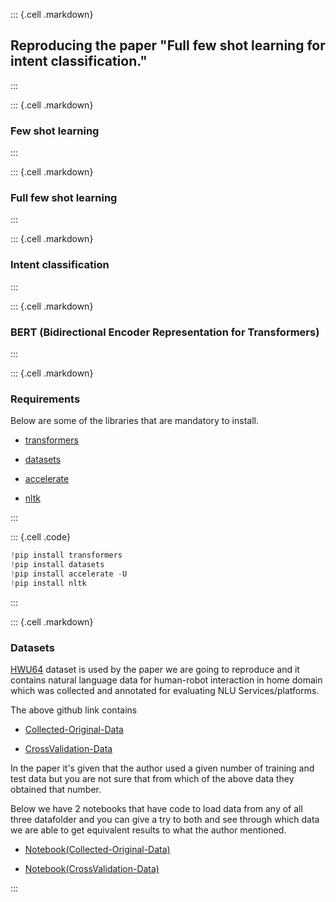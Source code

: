 ::: {.cell .markdown}
## Reproducing the paper "Full few shot learning for intent classification."

:::

::: {.cell .markdown}
### Few shot learning

:::

::: {.cell .markdown}
### Full few shot learning

:::

::: {.cell .markdown}
### Intent classification

:::

::: {.cell .markdown}
### BERT (Bidirectional Encoder Representation for Transformers)


:::

::: {.cell .markdown}
### Requirements
Below are some of the libraries that are mandatory to install.

- [transformers](https://pypi.org/project/transformers/) 

- [datasets](https://pypi.org/project/datasets/)

- [accelerate](https://pypi.org/project/accelerate/)

- [nltk](https://pypi.org/project/nltk/)

:::


::: {.cell .code}
```python
!pip install transformers
!pip install datasets
!pip install accelerate -U
!pip install nltk
```
:::

::: {.cell .markdown}
### Datasets

[HWU64](https://github.com/xliuhw/NLU-Evaluation-Data/) dataset is used by the paper we are going to reproduce and it contains natural language data for human-robot interaction in home domain which was collected and annotated for evaluating NLU Services/platforms.

The above github link contains 

- [Collected-Original-Data](https://github.com/xliuhw/NLU-Evaluation-Data/tree/master/Collected-Original-Data)

- [CrossValidation-Data](https://github.com/xliuhw/NLU-Evaluation-Data/tree/master/CrossValidation/autoGeneFromRealAnno/autoGene_2018_03_22-13_01_25_169/CrossValidation)

In the paper it's given that the author used a given number of training and test data but you are not sure that from which of the above data they obtained that number.

Below we have 2 notebooks that have code to load data from any of all three datafolder and you can give a try to both and see through which data we are able to get equivalent results to what the author mentioned.


- [Notebook(Collected-Original-Data)](/)

- [Notebook(CrossValidation-Data)](/)

:::